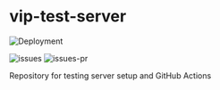 # vip-test-server

![Deployment](https://github.com/trumtomte/vip-test-server/workflows/Deployment%20action/badge.svg)

![issues](https://img.shields.io/github/issues/trumtomte/vip-test-server)
![issues-pr](https://img.shields.io/github/issues-pr/trumtomte/vip-test-server)

Repository for testing server setup and GitHub Actions
